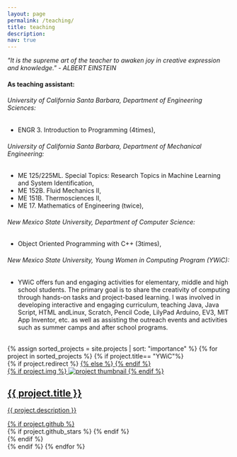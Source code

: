 ```yaml
---
layout: page
permalink: /teaching/
title: teaching
description: 
nav: true
---
```


<p><i>"It is the supreme art of the teacher to awaken joy in creative expression and knowledge." - ALBERT EINSTEIN</i></p>



  <h4> As teaching assistant: </h4>
   <h6>University of California Santa Barbara, Department of Engineering Sciences:</h6>
   <p>
     <ul>
     <li> ENGR 3. Introduction to Programming (4times), </li>
     </ul>
   </p>

   <h6>University of California Santa Barbara, Department of Mechanical Engineering:</h6>
   <p>
     <ul>
       <li>ME 125/225ML. Special Topics: Research Topics in Machine Learning and System Identification,</li>
       <li>ME 152B. Fluid Mechanics II,</li>
       <li>ME 151B. Thermosciences II,</li>
       <li>ME 17. Mathematics of Engineering (twice),</li>
     </ul>
   </p>

   <h6>New Mexico State University, Department of Computer Science: </h6>
   <ul>
     <li>Object Oriented Programming with C++ (3times), </li>
     
   </ul>
   <h6> New Mexico State University, Young Women in Computing Program (YWiC):</h6>
   <ul>
     <li>YWiC offers fun and engaging activities for elementary, middle and high school students.  The primary goal is to share the creativity of computing through hands-on tasks and project-based learning.  I was involved  in  developing  interactive  and  engaging  curriculum,  teaching  Java,  Java  Script,  HTML  andLinux, Scratch, Pencil Code, LilyPad Arduino, EV3, MIT App Inventor, etc.  as well as assisting the outreach events and activities such as summer camps and after school programs.</li>

   </ul>

<br>

<div class="projects grid">
  {% assign sorted_projects = site.projects | sort: "importance" %}
  {% for project in sorted_projects %}
  {% if project.title== "YWiC"%}
  <div class="grid-item">
    {% if project.redirect %}
    <a href="{{ project.redirect }}" target="_blank">
    {% else %}
    <a href="{{ project.url | relative_url }}">
    {% endif %}
      <div class="card hoverable">
        {% if project.img %}
        <img src="{{ project.img | relative_url }}" alt="project thumbnail">
        {% endif %}
        <div class="card-body">
          <h2 class="card-title text-lowercase">{{ project.title }}</h2>
          <p class="card-text">{{ project.description }}</p>
          <div class="row ml-1 mr-1 p-0">
            {% if project.github %}
            <div class="github-icon">
              <div class="icon" data-toggle="tooltip" title="Code Repository">
                <a href="{{ project.github }}" target="_blank"><i class="fab fa-github gh-icon"></i></a>
              </div>
              {% if project.github_stars %}
              <span class="stars" data-toggle="tooltip" title="GitHub Stars">
                <i class="fas fa-star"></i>
                <span id="{{ project.github_stars }}-stars"></span>
              </span>
              {% endif %}
            </div>
            {% endif %}
          </div>
        </div>
      </div>
    </a>
  </div>
  {% endif %}
{% endfor %}
</div>
   

